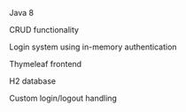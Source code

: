 Java 8

CRUD functionality

Login system using in-memory authentication

Thymeleaf frontend

H2 database

Custom login/logout handling

